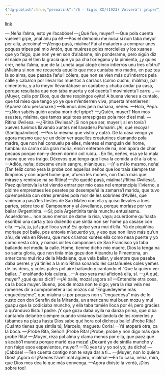 ```yaml
---
{"dg-publish":true,"permalink":"/5 - Siglo XX/(1923) Volverá'l gripe/","tags":["#Siglo_20","central","a1923","Ramón_Alas_Pumariño","escrito","Oviedo","teatro"]}
---
```


[link](https://asturies.com/cavedaynava/volveralgripe.txt)

—¡Neña l’alma, esto ye l’acabóse!
—¿Qué fue, muyer?
—Que pola cuenta vuelve’l grpe, ¡mal añu pa él!
—Pos el demoniu me nuca si non taba meyor per allá, ¡recoima!
—¡Vengo pasá, mialma! Fuí al mataderu a comprar unes poques tripes pal mio Antón, que muérese poles morcielles y los xuanes que yo faigo, que non ye en son d’alabame, nin ponderame, pero sigún diz él naide pa él tien la gracia que yo pa cha l’oriéganu y la pimienta, ¿y quies crer, neña l’alma, que de la Luneta aquí atopé cinco intierros unu tres d’otru? ¡Mialma si non me recuerda aquello que mos cuntaba mio madre, en paz tea la so alma, que pasaba l’añu’l cólera, que non se víen más qu’intierros pela calle y cabaron por llevar los muertos a carraos (como cuchu, mialma), pal cimenteriu, y a lo meyor llevantábase un cadabre y chaba andar pa casa, porque resultaba que non taba muertu y col cuentu’l movimientu’l carru...
—¡Muyer, calla por Dios, que dame respingos oyite! A buena vienes a cuntalo, que tol mieo que tengo yo ye que m’entierren viva, ¡muerta m’entierren!
(Aparez otru personaxe.)
—Buenos díes pela mañana, neñes.
—Hola, Pepa.
—¿Non sabéis quién acaba morir del gripe?
—¿Quién, muyer? Non mos asustes, mialma, que tamos aquí toes arrespigaes pola mor d’esi mal.
—Ritina l’Avilesa.
—¿Ritina l’Avilesa? ¡Si non pue ser, muyer!; si en tovía’l xueves tuvimos llavando xuntes nel llavaderu Pumarín. ¡Ai, qué recoya! (Santiguándose).
—Pos la mesma que vistió y calzó. De la casa vengo yo agora mesmo que ye un dolor ver aquelles creaturines clamando pola madre, que non hai consuelu pa elles, mientes el manguán del home, tumbáu na cama cola gran moña, ensin enterase de ná, non apara de char pecaos porque non–y dexen dormir col ruidu... En fin, neñes, esa ye la mala nueva que vos traigo. Déxovos que tengo que lleva la comida a él a la obra.
—Adiós, neña; déxesme ensin sangre, miániques.
—¡Y a mi lo mesmo, neña! ¡Tan feliz como yera la probe con aquellos neños que los traía siempre tan llimpinos y con aquel home que, afuera les moñes, non facía más que mirase y remirase na so Ritina!
—¡Yo quedé pasá, mialma! ¡Ritina l’Avilesa!... Paez qu’entovía la toi viendo entrar per mio casa nel emprencipiu l’ivierno, a pidime emprestaes les pesetes pa desempeñá la zamarra’l maridu, que tuvo qu’empeñala con otres prendes pola mor de les sobrines d’Avilés, que vinieron a pasá’les fiestes de San Mateo con ella y quiso llevales a toes partes, sobre too al Campoamor y al Jovellanos, porque moríase por ver bailar l’Argentinita.
—Sí; pola Argentinita tenía munchu entusiasmu. Acuérdome... non pueo menos de dame la risa, vaya; acuérdome qu’hasta escribió una carta y too diciéndo que sintía non ser home pa casase con ella. 
—¡Ja, ja, ja! ¡qué lloca yera! Esi golpe yera mui d’ella. Yá de piquiñina moríase pol baile, pos entovía m’acuerdo yo, y eso que non llevo más qu’un añu, de vela en Riveru, que mos criamos xuntes ella como nesa puerte y yo como nesta otra, y namás oir les campanaes de San Francisco yá taba bailando nel mediu la calle. Home, tienme dicho mio madre, Dios la tenga na so santa gloria, que non tinía más gozu don Aleandru la Pimentona, un americanu mui ricu de la Madalena, que vela bailar, y siempre que pasaba dába perres y yá tiníes a la mio Ritina sonando les castañueles coles yemes de los deos, y coles pates pol aire bailando y cantando el “Que la quiero ver bailar...” ensiñando tola culera...
—A eso yera mui aficioná ella, sí.
—¿A qué, muyer? ¿qué quies dicir?
—¡Al baile, moza! ¡agora sí!
—Entendite otra cosa, ca la boca muyer. Bueno, pos de moza non te digo; yera la risa vela nes romeríes dir a comprometer a los mozos col “Enguedeyéme más enguedeyéme”, que mialma si por poques non s’“enguedeya” más de lo xusto con don Serafín de la Miranda, un americanu mui buen mozu y mui guapu que la codiciaba muncho, y ella taba tamién lloca por él; pero gracies a qu’anduvo llistu’l padre. ¡Y qué gozu daba oyila na danza prima, que diba cantando delantre siempre cuando viníamos bailándola de les romeríes y tábamos na plaza hasta Dios sabe qué hora col dichosu baile! ¡Probe Rita! ¡Cuánto tienes que sintila tú, Marcelo, maguetu Coria!
—Yá atopará otra, ca la boca.
—¡Probe Rita, Señor! ¡Probe Rita! ¡Probe, probe y non digo más que probe Rita!
—¡Muyer, réza pol alma y clama menos por ella, que paez que s’acabó’l mundu porque murió esa moza! ¿Dexaré yo de sintila muncho y non faigo esos espavientos, muyer?
—Tú yes tú y yo soi yo; ¡ta dicho!
—¡Cabóse!
—Ten cuenta contigo non te vaya dar a ti…
—¡Muyer, non lo quiera Dios! ¡Agora sí! ¡Paeces l’ave’l mal agüeru, mialma!
—En to casu, neña, mira, que Dios mos dea lo que más convenga.
—Agora dixiste la verdá, ¡Dios sobre too!